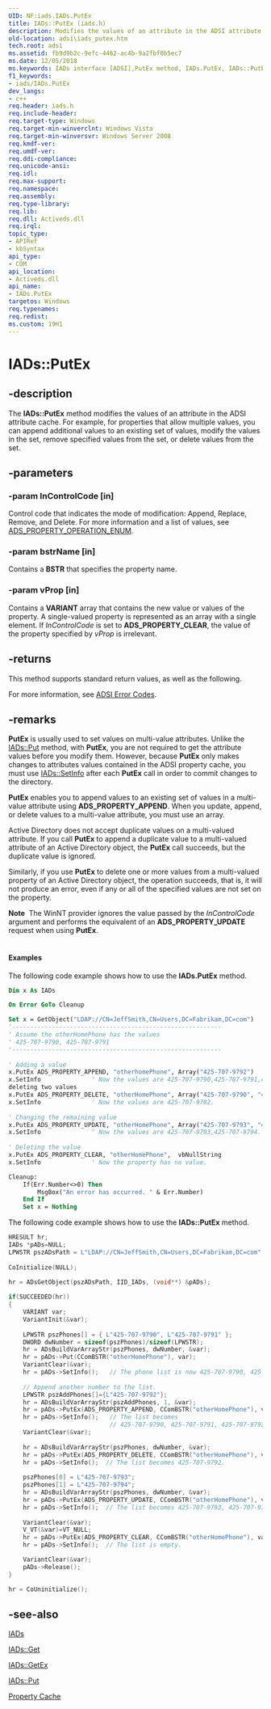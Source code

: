 ```yaml
---
UID: NF:iads.IADs.PutEx
title: IADs::PutEx (iads.h)
description: Modifies the values of an attribute in the ADSI attribute cache.
old-location: adsi\iads_putex.htm
tech.root: adsi
ms.assetid: fb9d9b2c-9efc-4462-ac4b-9a2fbf0b5ec7
ms.date: 12/05/2018
ms.keywords: IADs interface [ADSI],PutEx method, IADs.PutEx, IADs::PutEx, PutEx, PutEx method [ADSI], PutEx method [ADSI],IADs interface, _ds_iads_putex, adsi.iads__putex, adsi.iads_putex, iads/IADs::PutEx
f1_keywords:
- iads/IADs.PutEx
dev_langs:
- c++
req.header: iads.h
req.include-header: 
req.target-type: Windows
req.target-min-winverclnt: Windows Vista
req.target-min-winversvr: Windows Server 2008
req.kmdf-ver: 
req.umdf-ver: 
req.ddi-compliance: 
req.unicode-ansi: 
req.idl: 
req.max-support: 
req.namespace: 
req.assembly: 
req.type-library: 
req.lib: 
req.dll: Activeds.dll
req.irql: 
topic_type:
- APIRef
- kbSyntax
api_type:
- COM
api_location:
- Activeds.dll
api_name:
- IADs.PutEx
targetos: Windows
req.typenames: 
req.redist: 
ms.custom: 19H1
---
```


# IADs::PutEx


## -description


The <b>IADs::PutEx</b> method modifies the values of an attribute in the ADSI attribute cache.  For example, for properties that allow multiple values, you can append additional values to an existing set of values, modify the values in the set, remove specified values from the set, or delete values from the set.


## -parameters




### -param lnControlCode [in]

Control code that  indicates the mode of modification: Append, Replace, Remove, and Delete. For more information and a list of values, see  <a href="https://docs.microsoft.com/windows/win32/api/iads/ne-iads-ads_property_operation_enum">ADS_PROPERTY_OPERATION_ENUM</a>.


### -param bstrName [in]

Contains a <b>BSTR</b> that specifies the property name.


### -param vProp [in]

Contains a <b>VARIANT</b> array that contains the new value or values of the property. A single-valued property is represented as an array with a single element. If <i>InControlCode</i> is set to <b>ADS_PROPERTY_CLEAR</b>, the value of the property specified by <i>vProp</i> is irrelevant.


## -returns



This method supports  standard return values, as well as the following.
      

For more information, see  <a href="https://docs.microsoft.com/windows/desktop/ADSI/adsi-error-codes">ADSI Error Codes</a>.




## -remarks



<b>PutEx</b> is usually used to set values on multi-value attributes. Unlike the <a href="https://docs.microsoft.com/windows/desktop/api/iads/nf-iads-iads-put">IADs::Put</a> method, with <b>PutEx</b>, you are not required to get the attribute values before you modify them. However, because <b>PutEx</b> only makes changes to attributes values contained in the ADSI property cache, you must use <a href="https://docs.microsoft.com/windows/desktop/api/iads/nf-iads-iads-setinfo">IADs::SetInfo</a> after each <b>PutEx</b> call in order to commit changes to the directory.

<b>PutEx</b> enables you to append values to an existing set of values in a multi-value attribute using <b>ADS_PROPERTY_APPEND</b>. When you update, append, or delete values to a multi-value attribute, you must use an array.

Active Directory does not accept duplicate values on a multi-valued attribute. If you call <b>PutEx</b> to append a duplicate value to a multi-valued attribute of an Active  Directory object, the <b>PutEx</b> call succeeds, but the duplicate value is ignored.

Similarly, if you use <b>PutEx</b> to delete one or more values from a multi-valued property of an Active Directory object, the operation succeeds, that is, it will not produce an error, even if any or all of the specified values are not set on the property.

<div class="alert"><b>Note</b>  The WinNT provider ignores the value passed by the <i>InControlCode</i> argument and performs the equivalent of an <b>ADS_PROPERTY_UPDATE</b> request when using <b>PutEx</b>.</div>
<div> </div>

#### Examples

The following code example shows how to use the <b>IADs.PutEx</b> method.


```vb
Dim x As IADs

On Error GoTo Cleanup

Set x = GetObject("LDAP://CN=JeffSmith,CN=Users,DC=Fabrikam,DC=com")
'----------------------------------------------------------
' Assume the otherHomePhone has the values
' 425-707-9790, 425-707-9791
'----------------------------------------------------------
 
' Adding a value
x.PutEx ADS_PROPERTY_APPEND, "otherhomePhone", Array("425-707-9792")  
x.SetInfo              ' Now the values are 425-707-9790,425-707-9791,425-707-9792. 
deleting two values
x.PutEx ADS_PROPERTY_DELETE, "otherHomePhone", Array("425-707-9790", "425-707-9791")
x.SetInfo              ' Now the values are 425-707-9792.
 
' Changing the remaining value
x.PutEx ADS_PROPERTY_UPDATE, "otherHomePhone", Array("425-707-9793", "425-707-9794")
x.SetInfo              ' Now the values are 425-707-9793,425-707-9794.
 
' Deleting the value
x.PutEx ADS_PROPERTY_CLEAR, "otherHomePhone",  vbNullString
x.SetInfo              ' Now the property has no value.

Cleanup:
    If(Err.Number<>0) Then
        MsgBox("An error has occurred. " & Err.Number)
    End If
    Set x = Nothing

```


The following code example shows how to use the <b>IADs::PutEx</b> method.


```cpp
HRESULT hr;
IADs *pADs=NULL;
LPWSTR pszADsPath = L"LDAP://CN=JeffSmith,CN=Users,DC=Fabrikam,DC=com";
 
CoInitialize(NULL);
 
hr = ADsGetObject(pszADsPath, IID_IADs, (void**) &pADs);

if(SUCCEEDED(hr)) 
{
    VARIANT var;
    VariantInit(&var);
     
    LPWSTR pszPhones[] = { L"425-707-9790", L"425-707-9791" };
    DWORD dwNumber = sizeof(pszPhones)/sizeof(LPWSTR);
    hr = ADsBuildVarArrayStr(pszPhones, dwNumber, &var);
    hr = pADs->Put(CComBSTR("otherHomePhone"), var); 
    VariantClear(&var);
    hr = pADs->SetInfo();   // The phone list is now 425-707-9790, 425-707-9791.
     
    // Append another number to the list.
    LPWSTR pszAddPhones[]={L"425-707-9792"};
    hr = ADsBuildVarArrayStr(pszAddPhones, 1, &var);
    hr = pADs->PutEx(ADS_PROPERTY_APPEND, CComBSTR("otherHomePhone"), var);
    hr = pADs->SetInfo();   // The list becomes 
                            // 425-707-9790, 425-707-9791, 425-707-9792.
    VariantClear(&var);
     
    hr = ADsBuildVarArrayStr(pszPhones, dwNumber, &var);
    hr = pADs->PutEx(ADS_PROPERTY_DELETE, CComBSTR("otherHomePhone"), var);
    hr = pADs->SetInfo();  // The list becomes 425-707-9792.
     
    pszPhones[0] = L"425-707-9793";
    pszPhones[1] = L"425-707-9794";
    hr = ADsBuildVarArrayStr(pszPhones, dwNumber, &var);
    hr = pADs->PutEx(ADS_PROPERTY_UPDATE, CComBSTR("otherHomePhone"), var);
    hr = pADs->SetInfo();  // The list becomes 425-707-9793, 425-707-9794.
     
    VariantClear(&var);
    V_VT(&var)=VT_NULL;
    hr = pADs->PutEx(ADS_PROPERTY_CLEAR, CComBSTR("otherHomePhone"), var);
    hr = pADs->SetInfo();  // The list is empty.

    VariantClear(&var);
    pADs->Release();
}

hr = CoUninitialize();
```





## -see-also




<a href="https://docs.microsoft.com/windows/desktop/api/iads/nn-iads-iads">IADs</a>



<a href="https://docs.microsoft.com/windows/desktop/api/iads/nf-iads-iads-get">IADs::Get</a>



<a href="https://docs.microsoft.com/windows/desktop/api/iads/nf-iads-iads-getex">IADs::GetEx</a>



<a href="https://docs.microsoft.com/windows/desktop/api/iads/nf-iads-iads-put">IADs::Put</a>



<a href="https://docs.microsoft.com/windows/desktop/ADSI/property-cache-interfaces">Property
  Cache</a>
 

 

